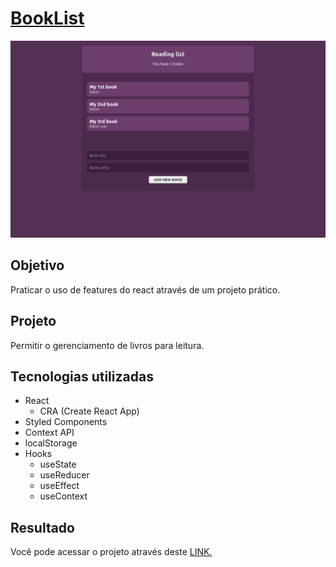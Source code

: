 # [BookList](https://determined-ride-712758.netlify.app/)

<p align="center">
  <img src="md_assets/image.png"  alt="Imagem do projeto" />
</p>

## Objetivo

Praticar o uso de features do react através de um projeto prático.

## Projeto

Permitir o gerenciamento de livros para leitura.

## Tecnologias utilizadas

- React
  - CRA (Create React App)
- Styled Components
- Context API
- localStorage
- Hooks
  - useState
  - useReducer
  - useEffect
  - useContext

## Resultado

Você pode acessar o projeto através deste [LINK.](https://determined-ride-712758.netlify.app/)
